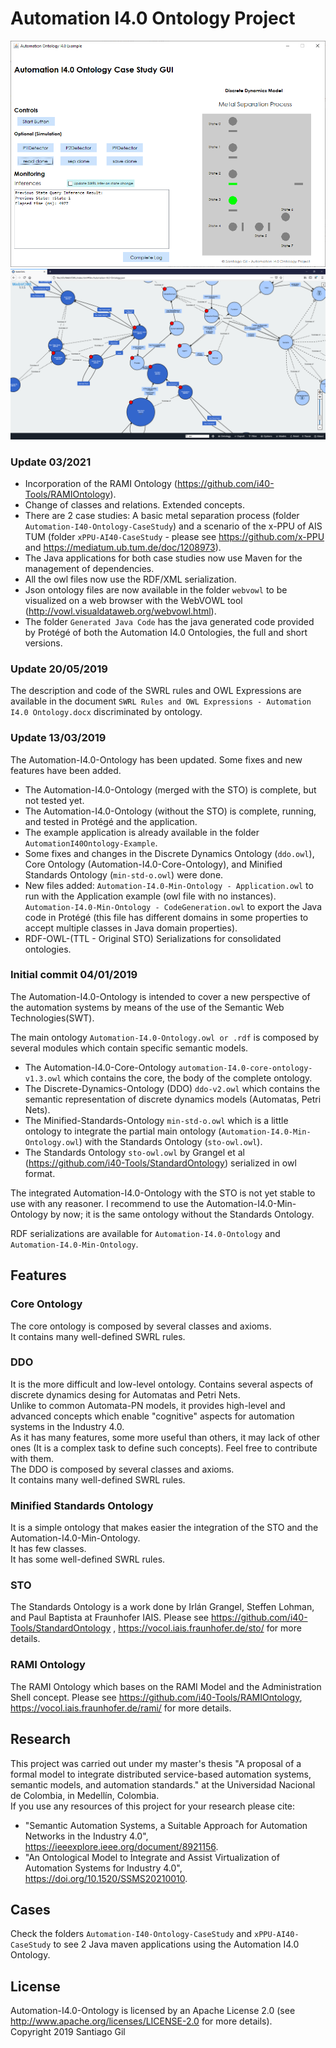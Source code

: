 # Automation I4.0 Ontology Project

<img src="images/Java%20Application%20GUI%20v2.png">

<img src="images/webvowl-full-ontology_2.png">

### Update 03/2021
- Incorporation of the RAMI Ontology (https://github.com/i40-Tools/RAMIOntology).
- Change of classes and relations. Extended concepts.
- There are 2 case studies: A basic metal separation process (folder `Automation-I40-Ontology-CaseStudy`) and a scenario of the x-PPU of AIS TUM (folder `xPPU-AI40-CaseStudy` - please see https://github.com/x-PPU and https://mediatum.ub.tum.de/doc/1208973).
- The Java applications for both case studies now use Maven for the management of dependencies.
- All the owl files now use the RDF/XML serialization.
- Json ontology files are now available in the folder `webvowl` to be visualized on a web browser with the WebVOWL tool (http://vowl.visualdataweb.org/webvowl.html).
- The folder `Generated Java Code` has the java generated code provided by Protégé of both the Automation I4.0 Ontologies, the full and short versions.

### Update 20/05/2019
The description and code of the SWRL rules and OWL Expressions are available in the document `SWRL Rules and OWL Expressions - Automation I4.0 Ontology.docx` discriminated by ontology.

### Update 13/03/2019
The Automation-I4.0-Ontology has been updated. Some fixes and new features have been added.  
- The Automation-I4.0-Ontology (merged with the STO) is complete, but not tested yet.
- The Automation-I4.0-Ontology (without the STO) is complete, running, and tested in Protégé and the application.
- The example application is already available in the folder `AutomationI40Ontology-Example`.
- Some fixes and changes in the Discrete Dynamics Ontology (`ddo.owl`), Core Ontology (Automation-I4.0-Core-Ontology), and Minified Standards Ontology (`min-std-o.owl`) were done.
- New files added: `Automation-I4.0-Min-Ontology - Application.owl` to run with the Application example (owl file with no instances). `Automation-I4.0-Min-Ontology - CodeGeneration.owl` to export the Java code in Protégé (this file has different domains in some properties to accept multiple classes in Java domain properties).
- RDF-OWL-(TTL - Original STO) Serializations for consolidated ontologies.

### Initial commit 04/01/2019
The Automation-I4.0-Ontology is intended to cover a new perspective of the automation systems by means of the use of the Semantic Web Technologies(SWT).

The main ontology `Automation-I4.0-Ontology.owl or .rdf` is composed by several modules which contain specific semantic models.
- The Automation-I4.0-Core-Ontology `automation-I4.0-core-ontology-v1.3.owl` which contains the core, the body of the complete ontology.
- The Discrete-Dynamics-Ontology (DDO) `ddo-v2.owl` which contains the semantic representation of discrete dynamics models (Automatas, Petri Nets).
- The Minified-Standards-Ontology `min-std-o.owl` which is a little ontology to integrate the partial main ontology (`Automation-I4.0-Min-Ontology.owl`) with the Standards Ontology (`sto-owl.owl`).
- The Standards Ontology `sto-owl.owl` by Grangel et al (https://github.com/i40-Tools/StandardOntology) serialized in owl format.

The integrated Automation-I4.0-Ontology with the STO is not yet stable to use with any reasoner. I recommend to use the Automation-I4.0-Min-Ontology by now; it is the same ontology without the Standards Ontology.  

RDF serializations are available for `Automation-I4.0-Ontology` and `Automation-I4.0-Min-Ontology`.  

## Features

### Core Ontology
The core ontology is composed by several classes and axioms.  
It contains many well-defined SWRL rules.   

### DDO
It is the more difficult and low-level ontology. Contains several aspects of discrete dynamics desing for Automatas and Petri Nets.  
Unlike to common Automata-PN models, it provides high-level and advanced concepts which enable "cognitive" aspects for automation systems in the Industry 4.0.  
As it has many features, some more useful than others, it may lack of other ones (It is a complex task to define such concepts). Feel free to contribute with them.  
The DDO is composed by several classes and axioms.  
It contains many well-defined SWRL rules.  

### Minified Standards Ontology
It is a simple ontology that makes easier the integration of the STO and the Automation-I4.0-Min-Ontology.  
It has few classes.  
It has some well-defined SWRL rules.  

### STO
The Standards Ontology is a work done by Irlán Grangel, Steffen Lohman, and Paul Baptista at Fraunhofer IAIS. Please see https://github.com/i40-Tools/StandardOntology , https://vocol.iais.fraunhofer.de/sto/ for more details.  

### RAMI Ontology
The RAMI Ontology which bases on the RAMI Model and the Administration Shell concept. Please see https://github.com/i40-Tools/RAMIOntology, https://vocol.iais.fraunhofer.de/rami/ for more details.

## Research
This project was carried out under my master's thesis "A proposal of a formal model to integrate distributed service-based automation systems, semantic models, and automation standards." at the Universidad Nacional de Colombia, in Medellín, Colombia.  
If you use any resources of this project for your research please cite:  
- "Semantic Automation Systems, a Suitable Approach for Automation Networks in the Industry 4.0", https://ieeexplore.ieee.org/document/8921156.
- "An Ontological Model to Integrate and Assist Virtualization of Automation Systems for Industry 4.0", https://doi.org/10.1520/SSMS20210010.


## Cases
Check the folders `Automation-I40-Ontology-CaseStudy` and `xPPU-AI40-CaseStudy` to see 2 Java maven applications using the Automation I4.0 Ontology.  

## License
Automation-I4.0-Ontology is licensed by an Apache License 2.0 (see http://www.apache.org/licenses/LICENSE-2.0 for more details).  
Copyright 2019 Santiago Gil
